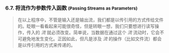 
### 6.7. 将流作为参数传入函数 <small>(Passing Streams as Parameters)</small>
> 在以上程序中，不管是输入还是输出流，我们都是以传引用的方式传给文件的。眨眼一看看起来可能很奇怪，但是转眼一想，我们只要想进行读写操作，传入的 *流* 就必须改变。简单说，当数据在通过这个 *流* 流动时，它会不可避免地发生变化。正因如此，但凡是涉及 *流* 的操作（比如文件流）都会是以传引用的方式来传递的。
